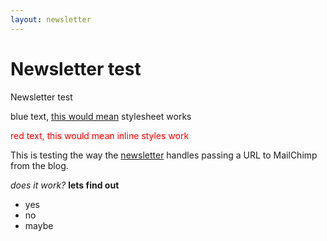 ```yaml
---
layout: newsletter
---
```


# Newsletter test

Newsletter test

<div class=""><p>blue text, <a href="#">this would mean</a> stylesheet works</p></div>

<div style="color: red"><p>red text, this would mean inline styles work</p></div>

This is testing the way the [newsletter](http://nymag.com/newsletters/) handles passing a URL to MailChimp from the blog.

_does it work?_
**lets find out**

- yes
- no
- maybe
